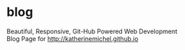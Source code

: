 blog
====
Beautiful, Responsive, Git-Hub Powered Web Development <br>
Blog Page for http://katherinemichel.github.io <br>


